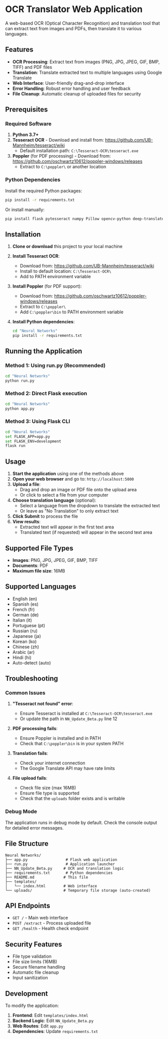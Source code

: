 # OCR Translator Web Application

A web-based OCR (Optical Character Recognition) and translation tool that can extract text from images and PDFs, then translate it to various languages.

## Features

- **OCR Processing**: Extract text from images (PNG, JPG, JPEG, GIF, BMP, TIFF) and PDF files
- **Translation**: Translate extracted text to multiple languages using Google Translate
- **Web Interface**: User-friendly drag-and-drop interface
- **Error Handling**: Robust error handling and user feedback
- **File Cleanup**: Automatic cleanup of uploaded files for security

## Prerequisites

### Required Software

1. **Python 3.7+**
2. **Tesseract OCR** - Download and install from: https://github.com/UB-Mannheim/tesseract/wiki
   - Default installation path: `C:\Tesseract-OCR\tesseract.exe`
3. **Poppler** (for PDF processing) - Download from: https://github.com/oschwartz10612/poppler-windows/releases
   - Extract to `C:\poppler\` or another location

### Python Dependencies

Install the required Python packages:

```bash
pip install -r requirements.txt
```

Or install manually:

```bash
pip install flask pytesseract numpy Pillow opencv-python deep-translator pdf2image Werkzeug
```

## Installation

1. **Clone or download** this project to your local machine
2. **Install Tesseract OCR**:
   - Download from: https://github.com/UB-Mannheim/tesseract/wiki
   - Install to default location: `C:\Tesseract-OCR\`
   - Add to PATH environment variable

3. **Install Poppler** (for PDF support):
   - Download from: https://github.com/oschwartz10612/poppler-windows/releases
   - Extract to `C:\poppler\`
   - Add `C:\poppler\bin` to PATH environment variable

4. **Install Python dependencies**:
   ```bash
   cd "Neural Networks"
   pip install -r requirements.txt
   ```

## Running the Application

### Method 1: Using run.py (Recommended)
```bash
cd "Neural Networks"
python run.py
```

### Method 2: Direct Flask execution
```bash
cd "Neural Networks"
python app.py
```

### Method 3: Using Flask CLI
```bash
cd "Neural Networks"
set FLASK_APP=app.py
set FLASK_ENV=development
flask run
```

## Usage

1. **Start the application** using one of the methods above
2. **Open your web browser** and go to: `http://localhost:5000`
3. **Upload a file**:
   - Drag and drop an image or PDF file onto the upload area
   - Or click to select a file from your computer
4. **Choose translation language** (optional):
   - Select a language from the dropdown to translate the extracted text
   - Or leave as "No Translation" to only extract text
5. **Click Submit** to process the file
6. **View results**:
   - Extracted text will appear in the first text area
   - Translated text (if requested) will appear in the second text area

## Supported File Types

- **Images**: PNG, JPG, JPEG, GIF, BMP, TIFF
- **Documents**: PDF
- **Maximum file size**: 16MB

## Supported Languages

- English (en)
- Spanish (es)
- French (fr)
- German (de)
- Italian (it)
- Portuguese (pt)
- Russian (ru)
- Japanese (ja)
- Korean (ko)
- Chinese (zh)
- Arabic (ar)
- Hindi (hi)
- Auto-detect (auto)

## Troubleshooting

### Common Issues

1. **"Tesseract not found" error**:
   - Ensure Tesseract is installed at `C:\Tesseract-OCR\tesseract.exe`
   - Or update the path in `NN_Update_Beta.py` line 12

2. **PDF processing fails**:
   - Ensure Poppler is installed and in PATH
   - Check that `C:\poppler\bin` is in your system PATH

3. **Translation fails**:
   - Check your internet connection
   - The Google Translate API may have rate limits

4. **File upload fails**:
   - Check file size (max 16MB)
   - Ensure file type is supported
   - Check that the `uploads` folder exists and is writable

### Debug Mode

The application runs in debug mode by default. Check the console output for detailed error messages.

## File Structure

```
Neural Networks/
├── app.py                 # Flask web application
├── run.py                 # Application launcher
├── NN_Update_Beta.py     # OCR and translation logic
├── requirements.txt       # Python dependencies
├── README.md             # This file
├── templates/
│   └── index.html        # Web interface
└── uploads/              # Temporary file storage (auto-created)
```

## API Endpoints

- `GET /` - Main web interface
- `POST /extract` - Process uploaded file
- `GET /health` - Health check endpoint

## Security Features

- File type validation
- File size limits (16MB)
- Secure filename handling
- Automatic file cleanup
- Input sanitization

## Development

To modify the application:

1. **Frontend**: Edit `templates/index.html`
2. **Backend Logic**: Edit `NN_Update_Beta.py`
3. **Web Routes**: Edit `app.py`
4. **Dependencies**: Update `requirements.txt`
